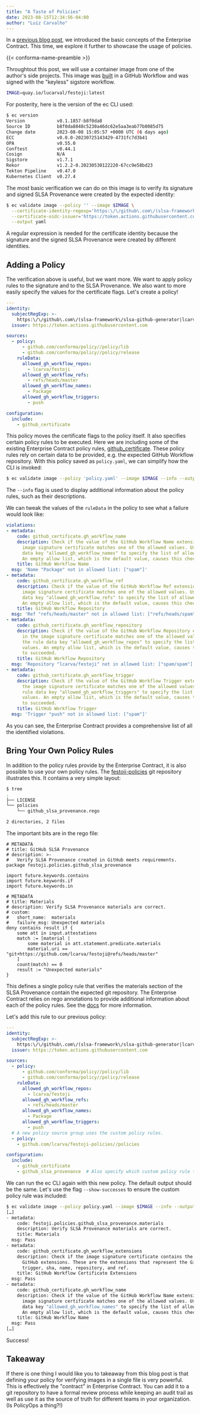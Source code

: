 ```yaml
---
title: "A Taste of Policies"
date: 2023-08-15T12:34:56-04:00
author: "Luiz Carvalho"
---
```


In a [previous blog
post](https://conforma.dev/posts/introducing-the-enterprise-contract/), we introduced the
basic concepts of the Enterprise Contract. This time, we explore it further to showcase the usage of
policies.

<!--more-->

{{< conforma-name-preamble >}}

Throughtout this post, we will use a container image from one of the author's side projects. This
image was
[built](https://github.com/lcarva/festoji/blob/848edc452ccbc6d42ec56c2807eef2f49e754c5e/.github/workflows/package.yaml)
in a GitHub Workflow and was signed with the "keyless" sigstore workflow.

```bash
IMAGE=quay.io/lucarval/festoji:latest
```

For posterity, here is the version of the ec CLI used:

```bash
$ ec version
Version            v0.1.1857-b8f0da8
Source ID          b8f0da8848c5230a46dc62e5aa3eab77b0085d75
Change date        2023-08-08 15:05:57 +0000 UTC (6 days ago)
ECC                v0.0.0-20230725143429-4731fc7d3b41
OPA                v0.55.0
Conftest           v0.44.1
Cosign             N/A
Sigstore           v1.7.1
Rekor              v1.2.2-0.20230530122220-67cc9e58bd23
Tekton Pipeline    v0.47.0
Kubernetes Client  v0.27.4
```

The most basic verification we can do on this image is to verify its signature and signed SLSA
Provenance were created by the expected identity:

```bash
$ ec validate image --policy '' --image $IMAGE \
  --certificate-identity-regexp='https:\/\/github\.com\/(slsa-framework\/slsa-github-generator|lcarva\/festoji)\/' \
  --certificate-oidc-issuer='https://token.actions.githubusercontent.com' \
  --output yaml
```

A regular expression is needed for the certificate identity because the signature and the signed
SLSA Provenance were created by different identities.

## Adding a Policy

The verification above is useful, but we want more. We want to apply policy rules to the signature
and to the SLSA Provenance. We also want to more easily specify the values for the certificate
flags. Let's create a policy!

```yaml
---
identity:
  subjectRegExp: >-
    https:\/\/github\.com\/(slsa-framework\/slsa-github-generator|lcarva\/festoji)\/
  issuer: https://token.actions.githubusercontent.com

sources:
  - policy:
      - github.com/conforma/policy//policy/lib
      - github.com/conforma/policy//policy/release
    ruleData:
      allowed_gh_workflow_repos:
        - lcarva/festoji
      allowed_gh_workflow_refs:
        - refs/heads/master
      allowed_gh_workflow_names:
        - Package
      allowed_gh_workflow_triggers:
        - push

configuration:
  include:
    - github_certificate
```

This policy moves the certificate flags to the policy itself. It also specifies certain policy rules
to be executed. Here we are including some of the existing Enterprise Contract policy rules,
[github_certificate](https://conforma.dev/docs/policy/packages/release_github_certificate.html).
These policy rules rely on certain data to be provided, e.g. the expected GitHub Workflow
repository. With this policy saved as `policy.yaml`, we can simplify how the CLI is invoked:

```bash
$ ec validate image --policy 'policy.yaml' --image $IMAGE --info --output yaml
```

The `--info` flag is used to display additional information about the policy rules, such as their
descriptions.

We can tweak the values of the `ruleData` in the policy to see what a failure would look like:

```yaml
violations:
- metadata:
    code: github_certificate.gh_workflow_name
    description: Check if the value of the GitHub Workflow Name extension in the
      image signature certificate matches one of the allowed values. Use the rule
      data key "allowed_gh_workflow_names" to specify the list of allowed values.
      An empty allow list, which is the default value, causes this check to succeeded.
    title: GitHub Workflow Name
  msg: 'Name "Package" not in allowed list: ["spam"]'
- metadata:
    code: github_certificate.gh_workflow_ref
    description: Check if the value of the GitHub Workflow Ref extension in the
      image signature certificate matches one of the allowed values. Use the rule
      data key "allowed_gh_workflow_refs" to specify the list of allowed values.
      An empty allow list, which is the default value, causes this check to succeeded.
    title: GitHub Workflow Repository
  msg: 'Ref "refs/heads/master" not in allowed list: ["refs/heads/spam"]'
- metadata:
    code: github_certificate.gh_workflow_repository
    description: Check if the value of the GitHub Workflow Repository extension
      in the image signature certificate matches one of the allowed values. Use
      the rule data key "allowed_gh_workflow_repos" to specify the list of allowed
      values. An empty allow list, which is the default value, causes this check
      to succeeded.
    title: GitHub Workflow Repository
  msg: 'Repository "lcarva/festoji" not in allowed list: ["spam/spam"]'
- metadata:
    code: github_certificate.gh_workflow_trigger
    description: Check if the value of the GitHub Workflow Trigger extension in
      the image signature certificate matches one of the allowed values. Use the
      rule data key "allowed_gh_workflow_triggers" to specify the list of allowed
      values. An empty allow list, which is the default value, causes this check
      to succeeded.
    title: GitHub Workflow Trigger
  msg: 'Trigger "push" not in allowed list: ["spam"]'
```

As you can see, the Enterprise Contract provides a comprehensive list of all the identified
violations.

## Bring Your Own Policy Rules

In addition to the policy rules provide by the Enterprise Contract, it is also possible to use your
own policy rules. The [festoji-policies](https://github.com/lcarva/festoji-policies) git repository
illustrates this. It contains a very simple layout:

```bash
$ tree
.
├── LICENSE
└── policies
    └── github_slsa_provenance.rego

2 directories, 2 files
```

The important bits are in the rego file:

```rego
# METADATA
# title: GitHub SLSA Provenance
# description: >-
#   Verify SLSA Provenance created in GitHub meets requirements.
package festoji.policies.github_slsa_provenance

import future.keywords.contains
import future.keywords.if
import future.keywords.in

# METADATA
# title: Materials
# description: Verify SLSA Provenance materials are correct.
# custom:
#   short_name:  materials
#   failure_msg: Unexpected materials
deny contains result if {
	some att in input.attestations
	match := [material |
		some material in att.statement.predicate.materials
		material.uri == "git+https://github.com/lcarva/festoji@refs/heads/master"
	]
	count(match) == 0
	result := "Unexpected materials"
}
```

This defines a single policy rule that verifies the materials section of the SLSA Provenance contain
the expected git repository. The Enterprise Contract relies on rego annotations to provide
additional information about each of the policy rules. See the
[docs](https://conforma.dev/docs/policy/authoring.html) for more information.

Let's add this rule to our previous policy:

```yaml
---
identity:
  subjectRegExp: >-
    https:\/\/github\.com\/(slsa-framework\/slsa-github-generator|lcarva\/festoji)\/
  issuer: https://token.actions.githubusercontent.com

sources:
  - policy:
      - github.com/conforma/policy//policy/lib
      - github.com/conforma/policy//policy/release
    ruleData:
      allowed_gh_workflow_repos:
        - lcarva/festoji
      allowed_gh_workflow_refs:
        - refs/heads/master
      allowed_gh_workflow_names:
        - Package
      allowed_gh_workflow_triggers:
        - push
  # A new policy source group uses the custom policy rules.
  - policy:
    - github.com/lcarva/festoji-policies//policies

configuration:
  include:
    - github_certificate
    - github_slsa_provenance  # Also specify which custom policy rule to include.
```

We can run the ec CLI again with this new policy. The default output should be the same. Let's use
the flag `--show-successes` to ensure the custom policy rule was included:

```bash
$ ec validate image --policy policy.yaml --image $IMAGE --info --output yaml --show-successes
[…]
- metadata:
    code: festoji.policies.github_slsa_provenance.materials
    description: Verify SLSA Provenance materials are correct.
    title: Materials
  msg: Pass
- metadata:
    code: github_certificate.gh_workflow_extensions
    description: Check if the image signature certificate contains the expected
      GitHub extensions. These are the extensions that represent the GitHub workflow
      trigger, sha, name, repository, and ref.
    title: GitHub Workflow Certificate Extensions
  msg: Pass
- metadata:
    code: github_certificate.gh_workflow_name
    description: Check if the value of the GitHub Workflow Name extension in the
      image signature certificate matches one of the allowed values. Use the rule
      data key "allowed_gh_workflow_names" to specify the list of allowed values.
      An empty allow list, which is the default value, causes this check to succeeded.
    title: GitHub Workflow Name
  msg: Pass
[…]
```

Success!

## Takeaway

If there is one thing I would like you to takeaway from this blog post is that defining your policy
for verifying images in a single file is very powerful. This is effectively the "contract" in
Enterprise Contract. You can add it to a git repository to have a formal review process while
keeping an audit trail as well as use it as the source of truth for different teams in your
organization. (Is PolicyOps a thing?!)
